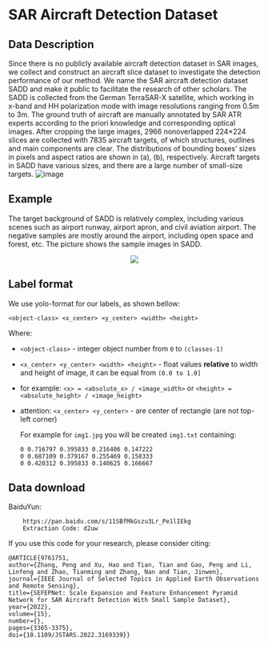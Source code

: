 # SAR Aircraft Detection Dataset
## Data Description
Since there is no publicly available aircraft detection dataset in SAR images, we collect and construct an aircraft slice dataset to investigate the detection performance of our method. We name the SAR aircraft detection dataset SADD and make it public to facilitate the research of other scholars. The SADD is collected from the German TerraSAR-X satellite, which working in x-band and HH polarization mode with image resolutions ranging from 0.5m to 3m. The ground truth of aircraft are manually annotated by SAR ATR experts according to the priori knowledge and corresponding optical images. After cropping the large images, 2966 nonoverlapped 224×224 slices are collected with 7835 aircraft targets, of which structures, outlines and main components are clear. The distributions of bounding boxes’ sizes in pixels and aspect ratios are shown in  (a), (b), respectively. Aircraft targets in SADD have various sizes, and there are a large number of small-size targets.
![image](https://user-images.githubusercontent.com/100459825/155867948-96e7b34b-9e59-4941-8b88-6f4d4935212a.png)
## Example
The target background of SADD is relatively complex, including various scenes such as airport runway, airport apron, and civil aviation airport. The negative samples are mostly around the airport, including open space and forest, etc. The picture shows the sample images in SADD.

<div align=center>
<img src="https://user-images.githubusercontent.com/100459825/155868013-55f34875-0e2d-4508-bd97-8f982775c40a.png">
</div>

## Label format
We use yolo-format for our labels, as shown bellow:

`<object-class> <x_center> <y_center> <width> <height>`

 Where:

- `<object-class>` - integer object number from `0` to `(classes-1)`
- `<x_center> <y_center> <width> <height>` - float values **relative** to width and height of image, it can be equal from `(0.0 to 1.0]`
- for example: `<x> = <absolute_x> / <image_width>` or `<height> = <absolute_height> / <image_height>`
- attention: `<x_center> <y_center>` - are center of rectangle (are not top-left corner)

  For example for `img1.jpg` you will be created `img1.txt` containing:

  ```csv
  0 0.716797 0.395833 0.216406 0.147222
  0 0.687109 0.379167 0.255469 0.158333
  0 0.420312 0.395833 0.140625 0.166667
  ```
## Data download
BaiduYun:

        https://pan.baidu.com/s/11SBfMkGszu3Lr_Pe1lIEkg
        Extraction Code: d2uw

If you use this code for your research, please consider citing:
```csv
@ARTICLE{9761751,  
author={Zhang, Peng and Xu, Hao and Tian, Tian and Gao, Peng and Li, Linfeng and Zhao, Tianming and Zhang, Nan and Tian, Jinwen},  
journal={IEEE Journal of Selected Topics in Applied Earth Observations and Remote Sensing},   
title={SEFEPNet: Scale Expansion and Feature Enhancement Pyramid Network for SAR Aircraft Detection With Small Sample Dataset},   
year={2022},  
volume={15},  
number={},  
pages={3365-3375},  
doi={10.1109/JSTARS.2022.3169339}}

```


